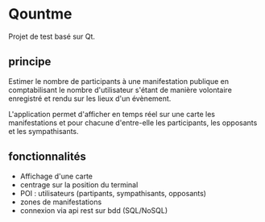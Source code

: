 # Qountme
Projet de test basé sur Qt.

## principe
Estimer le nombre de participants à une manifestation publique en comptabilisant le nombre d'utilisateur s'étant de manière volontaire enregistré et rendu sur les lieux d'un évènement.

L'application permet d'afficher en temps réel sur une carte les manifestations et pour chacune d'entre-elle les participants, les opposants et les sympathisants.

## fonctionnalités
 - Affichage d'une carte 
  - centrage sur la position du terminal 
  - POI : utilisateurs (partipants, sympathisants, opposants)
  - zones de manifestations
 - connexion via api rest sur bdd (SQL/NoSQL)
